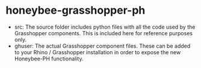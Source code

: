 # honeybee-grasshopper-ph

* src: The source folder includes python files with all the code used by the Grasshopper components. This is included here for reference purposes only.
* ghuser: The actual Grasshopper component files. These can be added to your Rhino / Grasshopper installation in order to expose the new Honeybee-PH functionality.
